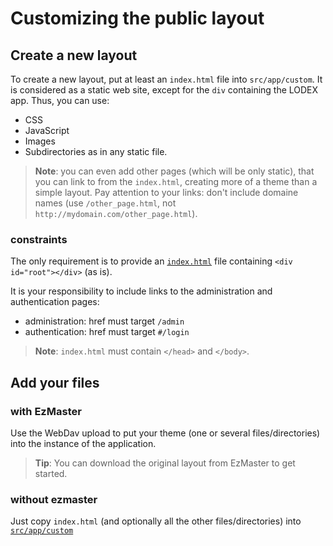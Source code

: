 # Customizing the public layout

## Create a new layout

To create a new layout, put at least an `index.html` file into `src/app/custom`.
It is considered as a static web site, except for the `div` containing the LODEX app. Thus, you can use:
- CSS
- JavaScript
- Images
- Subdirectories
as in any static file.

> **Note**: you can even add other pages (which will be only static), that you can link to from the `index.html`, creating more of a theme than a simple layout. Pay attention to your links: don't include domaine names (use `/other_page.html`, not `http://mydomain.com/other_page.html`).

### constraints

The only requirement is to provide an [`index.html`](https://github.com/Inist-CNRS/lodex/blob/master/src/app/custom/index.html) file containing `<div id="root"></div>` (as is).

It is your responsibility to include links to the administration and authentication pages:

- administration: href must target `/admin`
- authentication: href must target `#/login`

> **Note**: `index.html` must contain `</head>` and `</body>`.

## Add your files

### with EzMaster

Use the WebDav upload to put your theme (one or several files/directories) into the instance of the application.

> **Tip**: You can download the original layout from EzMaster to get started.

### without ezmaster

Just copy `index.html` (and optionally all the other files/directories) into [`src/app/custom`](https://github.com/Inist-CNRS/lodex/tree/master/src/app/custom)
